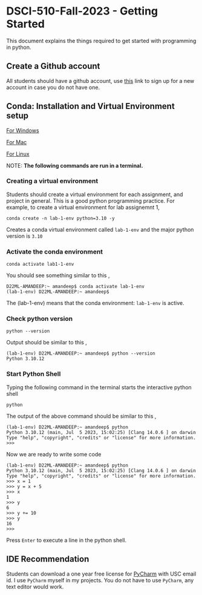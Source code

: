 # DSCI-510-Fall-2023 - Getting Started


This document explains the things required to get started with programming in python.


## Create a Github account

All students should have a github account, use [this](https://github.com/signup) link to sign up for a new account in case you do not have one.

## Conda: Installation and Virtual Environment setup

[For Windows](https://docs.conda.io/projects/conda/en/latest/user-guide/install/windows.html)

[For Mac](https://docs.conda.io/projects/conda/en/latest/user-guide/install/macos.html)

[For Linux](https://docs.conda.io/projects/conda/en/latest/user-guide/install/linux.html)

NOTE: **The following commands are run in a terminal.**

### Creating a virtual environment
Students should create a virtual environment for each assignment, and project in general. This is a good python programming practice. For example, to create a virtual environment for lab assignemnt 1,

```
conda create -n lab-1-env python=3.10 -y
```
Creates a conda virtual environment called `lab-1-env` and the major python version is `3.10`

### Activate the conda environment
```
conda activate lab1-1-env
```

You should see something similar to this ,
```
D22ML-AMANDEEP:~ amandeep$ conda activate lab-1-env
(lab-1-env) D22ML-AMANDEEP:~ amandeep$
```

The (lab-1-env) means that the conda environment: `lab-1-env` is active.

### Check python version
```
python --version
```

Output should be similar to this ,

```
(lab-1-env) D22ML-AMANDEEP:~ amandeep$ python --version
Python 3.10.12
```

### Start Python Shell
Typing the following command in the terminal starts the interactive python shell
```
python
```

The output of the above command should be similar to this ,

```
(lab-1-env) D22ML-AMANDEEP:~ amandeep$ python
Python 3.10.12 (main, Jul  5 2023, 15:02:25) [Clang 14.0.6 ] on darwin
Type "help", "copyright", "credits" or "license" for more information.
>>>
```

Now we are ready to write some code
```
(lab-1-env) D22ML-AMANDEEP:~ amandeep$ python
Python 3.10.12 (main, Jul  5 2023, 15:02:25) [Clang 14.0.6 ] on darwin
Type "help", "copyright", "credits" or "license" for more information.
>>> x = 1
>>> y = x + 5
>>> x
1
>>> y
6
>>> y += 10
>>> y
16
>>>
```

Press `Enter` to execute a line in the python shell.

## IDE Recommendation

Students can download a one year free license for [PyCharm](https://www.jetbrains.com/community/education/#students) with USC email id. I use `PyCharm` myself in my projects.
You do not have to use `PyCharm`, any text editor would work.

